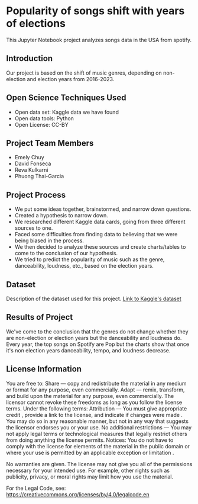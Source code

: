 # Popularity of songs shift with years of elections
This Jupyter Notebook project analyzes songs data in the USA from spotify. 
## Introduction
Our project is based on the shift of music genres, depending on non-election and election years from 2016-2023.

## Open Science Techniques Used
- Open data set: Kaggle data we have found
- Open data tools: Python
- Open License: CC-BY
## Project Team Members
- Emely Chuy
- David Fonseca
- Reva Kulkarni
- Phuong Thai-Garcia

## Project Process
- We put some ideas together, brainstormed, and narrow down questions.
- Created a hypothesis to narrow down.
- We researched different Kaggle data cards, going from three different sources to one.
- Faced some difficulties from finding data to believing that we were being biased in the process.
- We then decided to analyze these sources and create charts/tables to come to the conclusion of our hypothesis.
- We tried to predict the popularity of music such as the genre, danceability, loudness, etc., based on the election years.


## Dataset
Description of the dataset used for this project. [Link to Kaggle's dataset](https://github.com/nasa/Transform-to-Open-Science/blob/main/README.md#open-science-101-curriculum)

## Results of Project 
We've come to the conclusion that the genres do not change whether they are non-election or election years but the danceability and loudness do.
Every year, the top songs on Spotify are Pop but the charts show that once it's non election years danceability, tempo, and loudness decrease.

## License Information
You are free to:
Share — copy and redistribute the material in any medium or format for any purpose, even commercially.
Adapt — remix, transform, and build upon the material for any purpose, even commercially.
The licensor cannot revoke these freedoms as long as you follow the license terms.
Under the following terms:
Attribution — You must give appropriate credit , provide a link to the license, and indicate if changes were made . You may do so in any reasonable manner, but not in any way that suggests the licensor endorses you or your use.
No additional restrictions — You may not apply legal terms or technological measures that legally restrict others from doing anything the license permits.
Notices:
You do not have to comply with the license for elements of the material in the public domain or where your use is permitted by an applicable exception or limitation .

No warranties are given. The license may not give you all of the permissions necessary for your intended use. For example, other rights such as publicity, privacy, or moral rights may limit how you use the material.

For the Legal Code, see: https://creativecommons.org/licenses/by/4.0/legalcode.en

